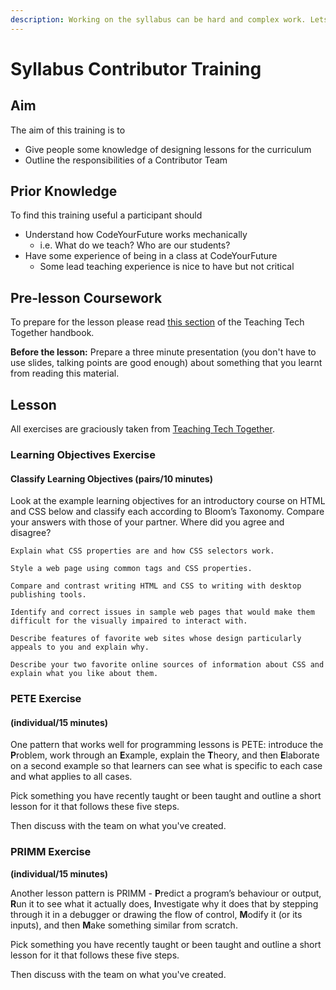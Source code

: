 ```yaml
---
description: Working on the syllabus can be hard and complex work. Lets get started.
---
```


# Syllabus Contributor Training

## Aim

The aim of this training is to 

* Give people some knowledge of designing lessons for the curriculum
* Outline the responsibilities of a Contributor Team

## Prior Knowledge

To find this training useful a participant should

* Understand how CodeYourFuture works mechanically 
  * i.e. What do we teach? Who are our students?
* Have some experience of being in a class at CodeYourFuture
  * Some lead teaching experience is nice to have but not critical

## Pre-lesson Coursework

To prepare for the lesson please read [this section](https://third-bit.com/2019/06/13/marthas-rules.html) of the Teaching Tech Together handbook.

**Before the lesson:** Prepare a three minute presentation \(you don't have to use slides, talking points are good enough\) about something that you learnt from reading this material.

## Lesson

All exercises are graciously taken from [Teaching Tech Together](https://teachtogether.tech/en/index.html#s:process).

### Learning Objectives Exercise

#### Classify Learning Objectives \(pairs/10 minutes\) <a id="classify-learning-objectives-pairs10"></a>

Look at the example learning objectives for an introductory course on HTML and CSS below and classify each according to Bloom’s Taxonomy. Compare your answers with those of your partner. Where did you agree and disagree?

```text
Explain what CSS properties are and how CSS selectors work.

Style a web page using common tags and CSS properties.

Compare and contrast writing HTML and CSS to writing with desktop publishing tools.

Identify and correct issues in sample web pages that would make them difficult for the visually impaired to interact with.

Describe features of favorite web sites whose design particularly appeals to you and explain why.

Describe your two favorite online sources of information about CSS and explain what you like about them.
```

### PETE Exercise

#### \(individual/15 minutes\) <a id="pete-individual15"></a>

One pattern that works well for programming lessons is PETE: introduce the **P**roblem, work through an **E**xample, explain the **T**heory, and then **E**laborate on a second example so that learners can see what is specific to each case and what applies to all cases. 

Pick something you have recently taught or been taught and outline a short lesson for it that follows these five steps.

Then discuss with the team on what you've created.

### PRIMM Exercise

**\(individual/15 minutes\)**

Another lesson pattern is PRIMM - **P**redict a program’s behaviour or output, **R**un it to see what it actually does, **I**nvestigate why it does that by stepping through it in a debugger or drawing the flow of control, **M**odify it \(or its inputs\), and then **M**ake something similar from scratch. 

Pick something you have recently taught or been taught and outline a short lesson for it that follows these five steps.

Then discuss with the team on what you've created.

